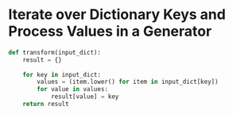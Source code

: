 # Iterate over Dictionary Keys and Process Values in a Generator

```python
def transform(input_dict):
    result = {}
    
    for key in input_dict:
        values = (item.lower() for item in input_dict[key])
        for value in values:
            result[value] = key
    return result
```